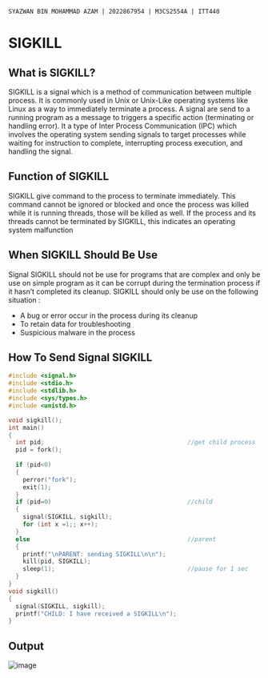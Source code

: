 `SYAZWAN BIN MOHAMMAD AZAM | 2022867954 | M3CS2554A | ITT440`
# SIGKILL

## What is SIGKILL?
SIGKILL is a signal which is a method of communication between multiple process. It is commonly used in Unix or Unix-Like operating systems like Linux as a way to immediately terminate a process. A signal are send to a running program as a message to triggers a specific action (terminating or handling error). It a type of Inter Process Communication (IPC) which involves the operating system sending signals to target processes while waiting for instruction to complete, interrupting process execution, and handling the signal.

## Function of SIGKILL 
SIGKILL give command to the process to terminate immediately. This command cannot be ignored or blocked and once the process was killed while it is running threads, those will be killed as well. If the process and its threads cannot be terminated by SIGKILL, this indicates an operating system malfunction

## When SIGKILL Should Be Use
Signal SIGKILL should not be use for programs that are complex and only be use on simple program as it can be corrupt during the termination process if it hasn’t completed its cleanup. SIGKILL should only be use on the following situation :
* A bug or error occur in the process during its cleanup
* To retain data for troubleshooting
* Suspicious malware in the process

## How To Send Signal SIGKILL
```c
#include <signal.h>
#include <stdio.h>
#include <stdlib.h>
#include <sys/types.h>
#include <unistd.h>

void sigkill();
int main()
{
  int pid;                                        //get child process
  pid = fork();
  
  if (pid<0)
  {
    perror("fork");
    exit(1);
  }
  if (pid=0)                                      //child
  {  
    signal(SIGKILL, sigkill);
    for (int x =1;; x++);
  }
  else                                            //parent
  {
    printf("\nPARENT: sending SIGKILL\n\n");
    kill(pid, SIGKILL);
    sleep(1);                                     //pause for 1 sec
  }
}
void sigkill()
{
  signal(SIGKILL, sigkill);
  printf("CHILD: I have received a SIGKILL\n");
}
```
## Output
![image](https://github.com/addff/2403-ITT440/assets/166005094/c15c7277-bb66-4686-aeb3-5d324e4836cd)

